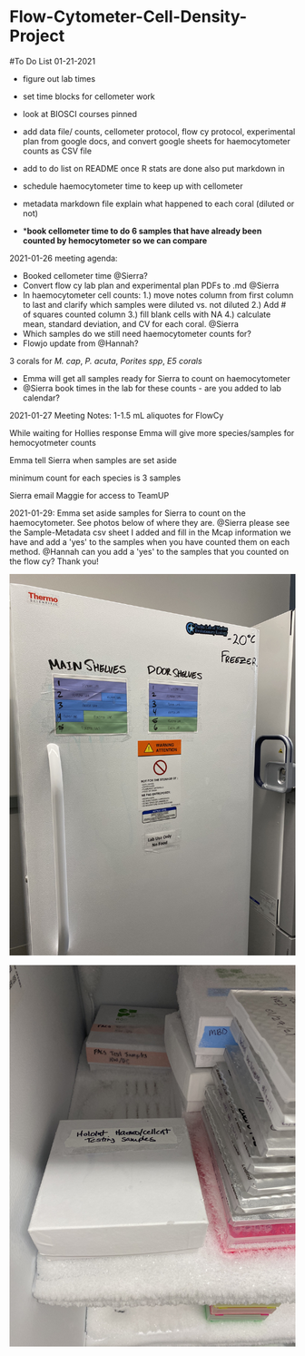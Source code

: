 # Flow-Cytometer-Cell-Density-Project

#To Do List 01-21-2021

- figure out lab times
- set time blocks for cellometer work
- look at BIOSCI courses pinned
- add data file/ counts,  cellometer protocol, flow cy protocol, experimental plan from google docs, and convert google sheets for haemocytometer counts as CSV file
- add to do list on README
once R stats are done also put markdown in
- schedule haemocytometer time to keep up with cellometer

- metadata markdown file explain what happened to each coral (diluted or not)

- *****book cellometer time to do 6 samples that have already been counted by hemocytometer so we can compare****


2021-01-26 meeting agenda:  
- Booked cellometer time @Sierra?  
- Convert flow cy lab plan and experimental plan PDFs to .md @Sierra  
- In haemocytometer cell counts: 1.) move notes column from first column to last and clarify which samples were diluted vs. not diluted 2.) Add # of squares counted column 3.) fill blank cells with NA 4.) calculate mean, standard deviation, and CV for each coral. @Sierra  
- Which samples do we still need haemocytometer counts for?  
- Flowjo update from @Hannah?

3 corals for *M. cap*, *P. acuta*, *Porites spp*, *E5 corals*  
- Emma will get all samples ready for Sierra to count on haemocytometer  
- @Sierra book times in the lab for these counts - are you added to lab calendar?

2021-01-27 Meeting Notes:
1-1.5 mL aliquotes for FlowCy

While waiting for Hollies response Emma will give more species/samples for hemocyotmeter counts

Emma tell Sierra when samples are set aside

minimum count for each species is 3 samples

Sierra email Maggie for access to TeamUP

2021-01-29: Emma set aside samples for Sierra to count on the haemocytometer. See photos below of where they are. @Sierra please see the Sample-Metadata csv sheet I added and fill in the Mcap information we have and add a 'yes' to the samples when you have counted them on each method. @Hannah can you add a 'yes' to the samples that you counted on the flow cy? Thank you!

![samples-box](https://github.com/slmgray/Flow-Cytometer-Cell-Density-Project/blob/main/Photos/IMG_3604.jpg?raw=true)

![sample-box2](https://github.com/slmgray/Flow-Cytometer-Cell-Density-Project/blob/main/Photos/IMG_3603.jpg?raw=true)
